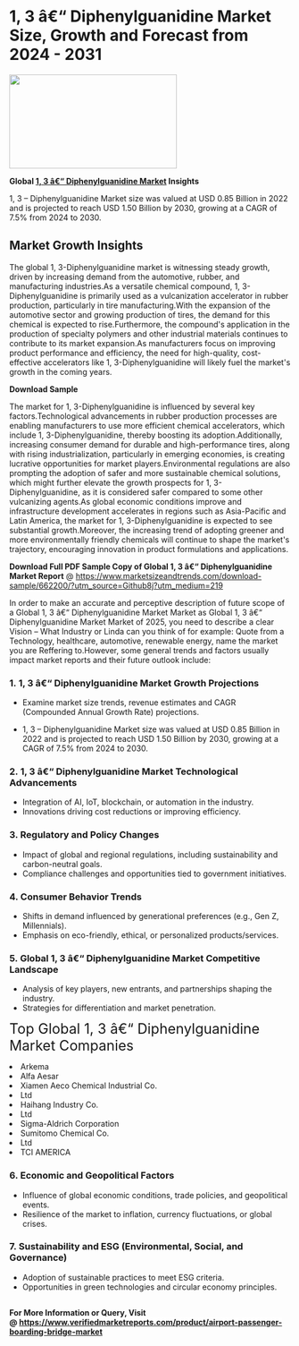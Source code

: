 <H1>1, 3 â€“ Diphenylguanidine Market Size, Growth and Forecast from 2024 - 2031</H1><img class="aligncenter size-medium wp-image-584254" src="https://thirdeyenews.in/wp-content/uploads/2024/09/Global-Market-Research-300x168.jpeg" alt="" width="300" height="168" /><p><strong>Global&nbsp;<a href="https://www.marketsizeandtrends.com/download-sample/662200/?utm_source=Github8j?utm_medium=219">1, 3 â€“ Diphenylguanidine Market</a> Insights</strong></p><p>1, 3 – Diphenylguanidine Market size was valued at USD 0.85 Billion in 2022 and is projected to reach USD 1.50 Billion by 2030, growing at a CAGR of 7.5% from 2024 to 2030.</p><p><h2>Market Growth Insights</h2> <p>The global 1, 3-Diphenylguanidine market is witnessing steady growth, driven by increasing demand from the automotive, rubber, and manufacturing industries.As a versatile chemical compound, 1, 3-Diphenylguanidine is primarily used as a vulcanization accelerator in rubber production, particularly in tire manufacturing.With the expansion of the automotive sector and growing production of tires, the demand for this chemical is expected to rise.Furthermore, the compound's application in the production of specialty polymers and other industrial materials continues to contribute to its market expansion.As manufacturers focus on improving product performance and efficiency, the need for high-quality, cost-effective accelerators like 1, 3-Diphenylguanidine will likely fuel the market's growth in the coming years.</p> <p><strong>Download Sample</strong></p> <p>The market for 1, 3-Diphenylguanidine is influenced by several key factors.Technological advancements in rubber production processes are enabling manufacturers to use more efficient chemical accelerators, which include 1, 3-Diphenylguanidine, thereby boosting its adoption.Additionally, increasing consumer demand for durable and high-performance tires, along with rising industrialization, particularly in emerging economies, is creating lucrative opportunities for market players.Environmental regulations are also prompting the adoption of safer and more sustainable chemical solutions, which might further elevate the growth prospects for 1, 3-Diphenylguanidine, as it is considered safer compared to some other vulcanizing agents.As global economic conditions improve and infrastructure development accelerates in regions such as Asia-Pacific and Latin America, the market for 1, 3-Diphenylguanidine is expected to see substantial growth.Moreover, the increasing trend of adopting greener and more environmentally friendly chemicals will continue to shape the market's trajectory, encouraging innovation in product formulations and applications.</p> <p><span class=""><strong>Download Full PDF Sample Copy of Global 1, 3 â€“ Diphenylguanidine Market Report</strong> @ <a href="https://www.marketsizeandtrends.com/download-sample/662200/?utm_source=Github8j?utm_medium=219" target="_blank">https://www.marketsizeandtrends.com/download-sample/662200/?utm_source=Github8j?utm_medium=219</a></span></p><p>In order to make an accurate and perceptive description of future scope of a Global&nbsp;1, 3 â€“ Diphenylguanidine Market Market as Global&nbsp;1, 3 â€“ Diphenylguanidine Market Market of 2025, you need to describe a clear Vision &ndash; What Industry or Linda can you think of for example: Quote from a Technology, healthcare, automotive, renewable energy, name the market you are Reffering to.However, some general trends and factors usually impact market reports and their future outlook include:</p><h3>1.&nbsp;<strong>1, 3 â€“ Diphenylguanidine Market Growth Projections</strong></h3><ul><li>Examine market size trends, revenue estimates and CAGR (Compounded Annual Growth Rate) projections.</li><li><p>1, 3 – Diphenylguanidine Market size was valued at USD 0.85 Billion in 2022 and is projected to reach USD 1.50 Billion by 2030, growing at a CAGR of 7.5% from 2024 to 2030.</p></li></ul><h3>2.&nbsp;<strong>1, 3 â€“ Diphenylguanidine Market Technological Advancements</strong></h3><ul><li>Integration of AI, IoT, blockchain, or automation in the industry.</li><li>Innovations driving cost reductions or improving efficiency.</li></ul><h3>3.&nbsp;<strong>Regulatory and Policy Changes</strong></h3><ul><li>Impact of global and regional regulations, including sustainability and carbon-neutral goals.</li><li>Compliance challenges and opportunities tied to government initiatives.</li></ul><h3>4.&nbsp;<strong>Consumer Behavior Trends</strong></h3><ul><li>Shifts in demand influenced by generational preferences (e.g., Gen Z, Millennials).</li><li>Emphasis on eco-friendly, ethical, or personalized products/services.</li></ul><h3>5.&nbsp;<strong>Global 1, 3 â€“ Diphenylguanidine Market Competitive Landscape</strong></h3><ul><li>Analysis of key players, new entrants, and partnerships shaping the industry.</li><li>Strategies for differentiation and market penetration.</li></ul><p data-pm-slice="1 1 []"><span style="color: inherit; font-family: inherit; font-size: 25px;">Top Global 1, 3 â€“ Diphenylguanidine Market Companies</span></p><div class="" data-test-id=""><p><li>Arkema</li><li> Alfa Aesar</li><li> Xiamen Aeco Chemical Industrial Co.</li><li>Ltd</li><li> Haihang Industry Co.</li><li> Ltd</li><li> Sigma-Aldrich Corporation</li><li> Sumitomo Chemical Co.</li><li> Ltd</li><li> TCI AMERICA</li></p></div><h3>6.&nbsp;<strong>Economic and Geopolitical Factors</strong></h3><ul><li>Influence of global economic conditions, trade policies, and geopolitical events.</li><li>Resilience of the market to inflation, currency fluctuations, or global crises.</li></ul><h3>7.&nbsp;<strong>Sustainability and ESG (Environmental, Social, and Governance)</strong></h3><ul><li>Adoption of sustainable practices to meet ESG criteria.</li><li>Opportunities in green technologies and circular economy principles.</li></ul><h2><strong style="font-size: 14px;">For More Information or Query, Visit @&nbsp;</strong><a style="background-color: #ffffff; font-size: 14px;" href="https://www.marketsizeandtrends.com/report/1-3-diphenylguanidine-market/" target="_blank">https://www.verifiedmarketreports.com/product/airport-passenger-boarding-bridge-market</a></h2>